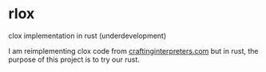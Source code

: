 # rlox

clox implementation in rust (underdevelopment)

I am reimplementing clox code from [craftinginterpreters.com](http://craftinginterpreters.com) but in rust, the purpose of this project is to try our rust.
